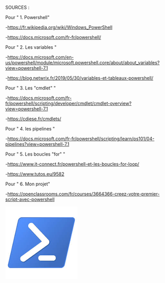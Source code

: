 SOURCES :

Pour " 1. Powershell"

-https://fr.wikipedia.org/wiki/Windows_PowerShell

-https://docs.microsoft.com/fr-fr/powershell/

Pour " 2. Les variables "

-https://docs.microsoft.com/en-us/powershell/module/microsoft.powershell.core/about/about_variables?view=powershell-7.1

-https://blog.netwrix.fr/2019/05/30/variables-et-tableaux-powershell/

Pour " 3. Les "cmdlet" "

-https://docs.microsoft.com/fr-fr/powershell/scripting/developer/cmdlet/cmdlet-overview?view=powershell-7.1

-https://cdiese.fr/cmdlets/

Pour " 4. les pipelines "

-https://docs.microsoft.com/fr-fr/powershell/scripting/learn/ps101/04-pipelines?view=powershell-7.1

Pour " 5. Les boucles "for" "

-https://www.it-connect.fr/powershell-et-les-boucles-for-loop/

-https://www.tutos.eu/9582

Pour " 6. Mon projet"

-https://openclassrooms.com/fr/courses/3664366-creez-votre-premier-script-avec-powershell

![](https://github.com/EnzoooPNT/Powershell/blob/main/IMAGE/powershell%20logo.jpg)
